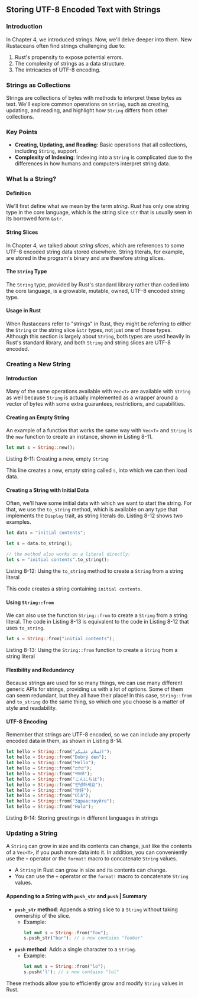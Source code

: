 ## Storing UTF-8 Encoded Text with Strings

### Introduction

In Chapter 4, we introduced strings. Now, we'll delve deeper into them. New Rustaceans often find strings challenging due to:

1. Rust's propensity to expose potential errors.
2. The complexity of strings as a data structure.
3. The intricacies of UTF-8 encoding.

### Strings as Collections

Strings are collections of bytes with methods to interpret these bytes as text. We'll explore common operations on `String`, such as creating, updating, and reading, and highlight how `String` differs from other collections.

### Key Points

- **Creating, Updating, and Reading**: Basic operations that all collections, including `String`, support.
- **Complexity of Indexing**: Indexing into a `String` is complicated due to the differences in how humans and computers interpret string data.

### What Is a String?

#### Definition

We'll first define what we mean by the term *string*. Rust has only one string type in the core language, which is the string slice `str` that is usually seen in its borrowed form `&str`.

#### String Slices

In Chapter 4, we talked about *string slices*, which are references to some UTF-8 encoded string data stored elsewhere. String literals, for example, are stored in the program's binary and are therefore string slices.

#### The `String` Type

The `String` type, provided by Rust's standard library rather than coded into the core language, is a growable, mutable, owned, UTF-8 encoded string type. 

#### Usage in Rust

When Rustaceans refer to "strings" in Rust, they might be referring to either the `String` or the string slice `&str` types, not just one of those types. Although this section is largely about `String`, both types are used heavily in Rust's standard library, and both `String` and string slices are UTF-8 encoded.

### Creating a New String

#### Introduction

Many of the same operations available with `Vec<T>` are available with `String` as well because `String` is actually implemented as a wrapper around a vector of bytes with some extra guarantees, restrictions, and capabilities.

#### Creating an Empty String

An example of a function that works the same way with `Vec<T>` and `String` is the `new` function to create an instance, shown in Listing 8-11.

```rust
let mut s = String::new();
```

<span class="caption">Listing 8-11: Creating a new, empty `String`</span>

This line creates a new, empty string called `s`, into which we can then load data.

#### Creating a String with Initial Data

Often, we'll have some initial data with which we want to start the string. For that, we use the `to_string` method, which is available on any type that implements the `Display` trait, as string literals do. Listing 8-12 shows two examples.

```rust
let data = "initial contents";

let s = data.to_string();

// the method also works on a literal directly:
let s = "initial contents".to_string();
```

<span class="caption">Listing 8-12: Using the `to_string` method to create a `String` from a string literal</span>

This code creates a string containing `initial contents`.

#### Using `String::from`

We can also use the function `String::from` to create a `String` from a string literal. The code in Listing 8-13 is equivalent to the code in Listing 8-12 that uses `to_string`.

```rust
let s = String::from("initial contents");
```

<span class="caption">Listing 8-13: Using the `String::from` function to create a `String` from a string literal</span>

#### Flexibility and Redundancy

Because strings are used for so many things, we can use many different generic APIs for strings, providing us with a lot of options. Some of them can seem redundant, but they all have their place! In this case, `String::from` and `to_string` do the same thing, so which one you choose is a matter of style and readability.

#### UTF-8 Encoding

Remember that strings are UTF-8 encoded, so we can include any properly encoded data in them, as shown in Listing 8-14.

```rust
let hello = String::from("السلام عليكم");
let hello = String::from("Dobrý den");
let hello = String::from("Hello");
let hello = String::from("שלום");
let hello = String::from("नमस्ते");
let hello = String::from("こんにちは");
let hello = String::from("안녕하세요");
let hello = String::from("你好");
let hello = String::from("Olá");
let hello = String::from("Здравствуйте");
let hello = String::from("Hola");
```

<span class="caption">Listing 8-14: Storing greetings in different languages in strings</span>

### Updating a String

A `String` can grow in size and its contents can change, just like the contents of a `Vec<T>`, if you push more data into it. In addition, you can conveniently use the `+` operator or the `format!` macro to concatenate `String` values.

- A `String` in Rust can grow in size and its contents can change.
- You can use the `+` operator or the `format!` macro to concatenate `String` values.

#### Appending to a String with `push_str` and `push` | Summary

- **`push_str` method**: Appends a string slice to a `String` without taking ownership of the slice.
  - Example: 
    ```rust
    let mut s = String::from("foo");
    s.push_str("bar"); // s now contains "foobar"
    ```
- **`push` method**: Adds a single character to a `String`.
  - Example:
    ```rust
    let mut s = String::from("lo");
    s.push('l'); // s now contains "lol"
    ```

These methods allow you to efficiently grow and modify `String` values in Rust.


